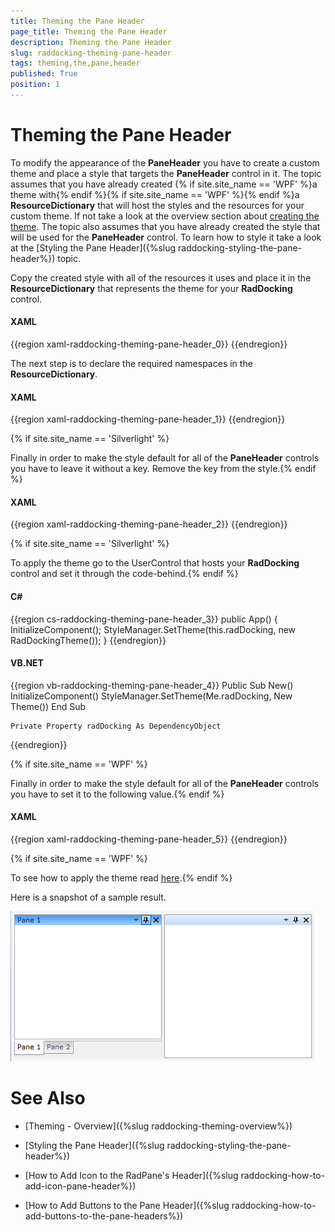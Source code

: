 ```yaml
---
title: Theming the Pane Header
page_title: Theming the Pane Header
description: Theming the Pane Header
slug: raddocking-theming-pane-header
tags: theming,the,pane,header
published: True
position: 1
---
```


# Theming the Pane Header

To modify the appearance of the __PaneHeader__ you have to create a custom theme and place a style that targets the __PaneHeader__ control in it. The topic assumes that you have already created {% if site.site_name == 'WPF' %}a theme with{% endif %}{% if site.site_name == 'WPF' %}{% endif %}a __ResourceDictionary__ that will host the styles and the resources for your custom theme. If not take a look at the overview section about [creating the theme](#CreatingTheme). The topic also assumes that you have already created the style that will be used for the __PaneHeader__ control. To learn how to style it take a look at the [Styling the Pane Header]({%slug raddocking-styling-the-pane-header%}) topic.

Copy the created style with all of the resources it uses and place it in the __ResourceDictionary__ that represents the theme for your __RadDocking__ control.

#### __XAML__

{{region xaml-raddocking-theming-pane-header_0}}
	<ResourceDictionary xmlns="http://schemas.microsoft.com/winfx/2006/xaml/presentation"
	    xmlns:x="http://schemas.microsoft.com/winfx/2006/xaml">
	    <!--Paste the style and all of the resources it uses here. -->
	    <Style x:Key="PaneHeaderStyle" TargetType="telerik:PaneHeader">
	        <!--...-->
	    </Style>
	</ResourceDictionary>
{{endregion}}

The next step is to declare the required namespaces in the __ResourceDictionary__.

#### __XAML__

{{region xaml-raddocking-theming-pane-header_1}}
	<ResourceDictionary xmlns="http://schemas.microsoft.com/winfx/2006/xaml/presentation"
	    xmlns:x="http://schemas.microsoft.com/winfx/2006/xaml"
	    xmlns:telerik="http://schemas.telerik.com/2008/xaml/presentation">
	    <!--...-->
	</ResourceDictionary>
{{endregion}}

{% if site.site_name == 'Silverlight' %}

Finally in order to make the style default for all of the __PaneHeader__ controls you have to leave it without a key. Remove the key from the style.{% endif %}

#### __XAML__

{{region xaml-raddocking-theming-pane-header_2}}
	<Style TargetType="telerik:PaneHeader">
	    <!--...-->
	</Style>
{{endregion}}

{% if site.site_name == 'Silverlight' %}

To apply the theme go to the UserControl that hosts your __RadDocking__ control and set it through the code-behind.{% endif %}

#### __C#__

{{region cs-raddocking-theming-pane-header_3}}
	public App()
	{
	    InitializeComponent();
	    StyleManager.SetTheme(this.radDocking, new RadDockingTheme());
	}
{{endregion}}

#### __VB.NET__

{{region vb-raddocking-theming-pane-header_4}}
	Public Sub New()
		InitializeComponent()
		StyleManager.SetTheme(Me.radDocking, New Theme())
	End Sub
	
	Private Property radDocking As DependencyObject
{{endregion}}

{% if site.site_name == 'WPF' %}

Finally in order to make the style default for all of the __PaneHeader__ controls you have to set it to the following value.{% endif %}

#### __XAML__

{{region xaml-raddocking-theming-pane-header_5}}
	<Style x:Key="{telerik:ThemeResourceKey ThemeType={x:Type local:RadDockingTheme}, ElementType={x:Type telerik:PaneHeader}}"
	       TargetType="{x:Type telerik:PaneHeader}">
	    <!--...-->
	</Style>
{{endregion}}

{% if site.site_name == 'WPF' %}

To see how to apply the theme read [here](#ApplyingTheme).{% endif %}

Here is a snapshot of a sample result.

![](images/RadDocking_ThemingPaneHeader_01.png)

# See Also

 * [Theming - Overview]({%slug raddocking-theming-overview%})

 * [Styling the Pane Header]({%slug raddocking-styling-the-pane-header%})

 * [How to Add Icon to the RadPane's Header]({%slug raddocking-how-to-add-icon-pane-header%})

 * [How to Add Buttons to the Pane Header]({%slug raddocking-how-to-add-buttons-to-the-pane-headers%})
